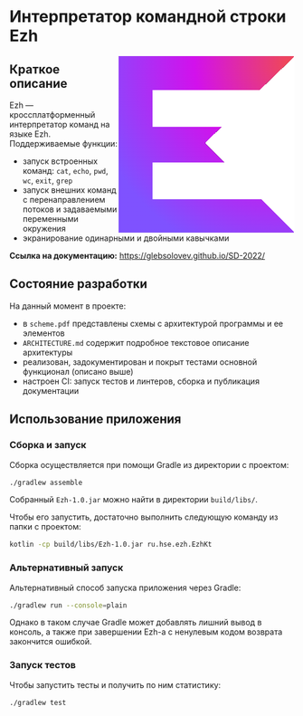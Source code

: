 # Интерпретатор командной строки Ezh

<img src="logo.png" align="right" />

## Краткое описание
Ezh &mdash; кроссплатформенный интерпретатор команд на языке Ezh. Поддерживаемые функции:
 - запуск встроенных команд: `cat`, `echo`, `pwd`, `wc`, `exit`, `grep`
 - запуск внешних команд с перенаправлением потоков и задаваемыми переменными окружения
 - экранирование одинарными и двойными кавычками

**Ссылка на документацию:** https://glebsolovev.github.io/SD-2022/

## Состояние разработки
На данный момент в проекте:
- в `scheme.pdf` представлены схемы с архитектурой программы и ее элементов
- `ARCHITECTURE.md` содержит подробное текстовое описание архитектуры
- реализован, задокументирован и покрыт тестами основной функционал (описано выше)
- настроен CI: запуск тестов и линтеров, сборка и публикация документации

## Использование приложения
### Сборка и запуск
Сборка осуществляется при помощи Gradle из директории с проектом:
```bash
./gradlew assemble
```
Собранный `Ezh-1.0.jar` можно найти в директории `build/libs/`.

Чтобы его запустить, достаточно выполнить следующую команду из папки с проектом:
```bash
kotlin -cp build/libs/Ezh-1.0.jar ru.hse.ezh.EzhKt
```

### Альтернативный запуск
Альтернативный способ запуска приложения через Gradle:
```bash
./gradlew run --console=plain
```
Однако в таком случае Gradle может добавлять лишний вывод в консоль, а также при завершении Ezh-а с ненулевым кодом возврата закончится ошибкой. 

### Запуск тестов
Чтобы запустить тесты и получить по ним статистику:
```bash
./gradlew test
```
